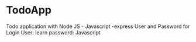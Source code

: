 # TodoApp
Todo application with Node JS - Javascript -express 
User and Password for Login
User: learn
password: Javascript
